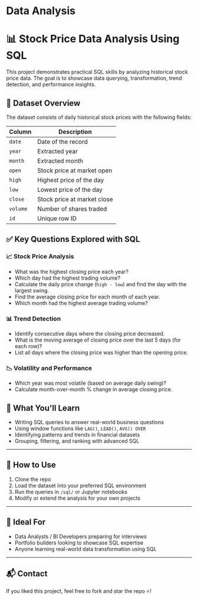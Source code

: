 # Data Analysis
# 📊 Stock Price Data Analysis Using SQL

This project demonstrates practical SQL skills by analyzing historical stock price data. The goal is to showcase data querying, transformation, trend detection, and performance insights.

## 📁 Dataset Overview

The dataset consists of daily historical stock prices with the following fields:

| Column     | Description                   |
|------------|-------------------------------|
| `date`     | Date of the record            |
| `year`     | Extracted year                |
| `month`    | Extracted month               |
| `open`     | Stock price at market open    |
| `high`     | Highest price of the day      |
| `low`      | Lowest price of the day       |
| `close`    | Stock price at market close   |
| `volume`   | Number of shares traded       |
| `id`       | Unique row ID                 |

## ✅ Key Questions Explored with SQL

### 📈 Stock Price Analysis
- What was the highest closing price each year?
- Which day had the highest trading volume?
- Calculate the daily price change (`high - low`) and find the day with the largest swing.
- Find the average closing price for each month of each year.
- Which month had the highest average trading volume?

### 📊 Trend Detection
- Identify consecutive days where the closing price decreased.
- What is the moving average of closing price over the last 5 days (for each row)?
- List all days where the closing price was higher than the opening price.

### 📉 Volatility and Performance
- Which year was most volatile (based on average daily swing)?
- Calculate month-over-month % change in average closing price.

## 🧠 What You'll Learn

- Writing SQL queries to answer real-world business questions  
- Using window functions like `LAG()`, `LEAD()`, `AVG() OVER`  
- Identifying patterns and trends in financial datasets  
- Grouping, filtering, and ranking with advanced SQL  

---

## 📌 How to Use

1. Clone the repo  
2. Load the dataset into your preferred SQL environment  
3. Run the queries in `/sql/` or Jupyter notebooks  
4. Modify or extend the analysis for your own projects

---

## 💼 Ideal For

- Data Analysts / BI Developers preparing for interviews  
- Portfolio builders looking to showcase SQL expertise  
- Anyone learning real-world data transformation using SQL

---

## 📬 Contact
If you liked this project, feel free to fork and star the repo ⭐!


